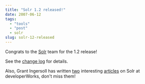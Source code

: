 ```yaml
---
title: "Solr 1.2 released!"
date: 2007-06-12
tags: 
  - "tools"
  - "post"
  - solr
slug: solr-12-released
---
```


Congrats to the [Solr](http://lucene.apache.org/solr) team for the 1.2 release!

See the [change log](http://svn.apache.org/repos/asf/lucene/solr/tags/release-1.2.0/CHANGES.txt) for details.

Also, Grant Ingersoll has written [two](http://www.ibm.com/developerworks/java/library/j-solr1/) interesting [articles](http://www.ibm.com/developerworks/web/library/j-solr2/) on Solr at developerWorks, don't miss them!

